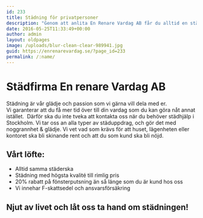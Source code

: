 ```yaml
---
id: 233
title: Städning för privatpersoner
description: "Genom att anlita En Renare Vardag AB får du alltid en städning med högkvalité och ett trevligt bemötande. "
date: 2016-05-25T11:33:49+00:00
author: admin
layout: oldpages
image: /uploads/blur-clean-clear-989941.jpg
guid: https://enrenarevardag.se/?page_id=233
permalink: /:name/
---
```

# Städfirma En renare Vardag AB
 
Städning är vår glädje och passion som vi gärna vill dela med er.  
Vi garanterar att du få mer tid över till din vardag som du kan göra nåt annat istället.  Därför ska du inte tveka att kontakta oss när du behöver städhjälp i Stockholm. Vi tar oss an alla typer av städuppdrag, och gör det med noggrannhet & glädje. Vi vet vad som krävs för att huset, lägenheten eller kontoret ska bli skinande rent och att du som kund ska bli nöjd.

## Vårt löfte: 

  * Alltid samma städerska
  * Städning med högsta kvalité till rimlig pris
  * 20% rabatt på fönsterputsning än så länge som du är kund hos oss
  * Vi innehar F-skattsedel och ansvarsförsäkring

## Njut av livet och låt oss ta hand om städningen! 